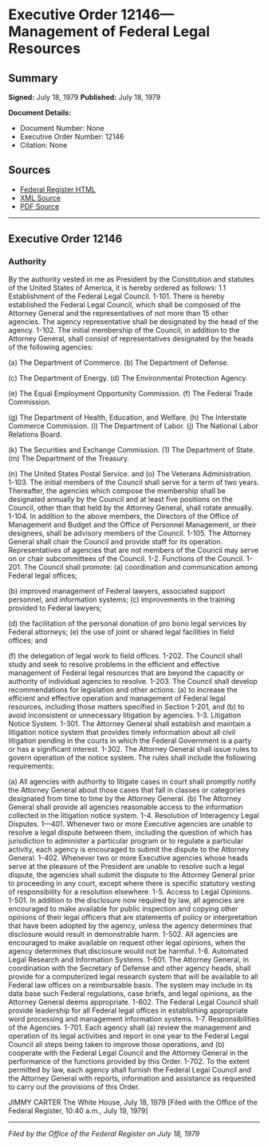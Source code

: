 # Executive Order 12146—Management of Federal Legal Resources

## Summary

**Signed:** July 18, 1979
**Published:** July 18, 1979

**Document Details:**
- Document Number: None
- Executive Order Number: 12146
- Citation: None

## Sources
- [Federal Register HTML](https://www.presidency.ucsb.edu/documents/executive-order-12146-management-federal-legal-resources)
- [XML Source](None)
- [PDF Source](None)

---

## Executive Order 12146

### Authority

By the authority vested in me as President by the Constitution and statutes of the United States of America, it is hereby ordered as follows:
1.1 Establishment of the Federal Legal Council.
1-101. There is hereby established the Federal Legal Council, which shall be composed of the Attorney General and the representatives of not more than 15 other agencies. The agency representative shall be designated by the head of the agency.
1-102. The initial membership of the Council, in addition to the Attorney General, shall consist of representatives designated by the heads of the following agencies:

(a) The Department of Commerce.
(b) The Department of Defense.

(c) The Department of Energy.
(d) The Environmental Protection Agency.

(e) The Equal Employment Opportunity Commission.
(f) The Federal Trade Commission.

(g) The Department of Health, Education, and Welfare.
(h) The Interstate Commerce Commission.
    (i) The Department of Labor.
(j) The National Labor Relations Board.

(k) The Securities and Exchange Commission.
    (1) The Department of State.
(m) The Department of the Treasury.

(n) The United States Postal Service. and
(o) The Veterans Administration. 1-103. The initial members of the Council shall serve for a term of two years. Thereafter, the agencies which compose the membership shall be designated annually by the Council and at least five positions on the Council, other than that held by the Attorney General, shall rotate annually.
1-104. In addition to the above members, the Directors of the Office of Management and Budget and the Office of Personnel Management, or their designees, shall be advisory members of the Council.
1-105. The Attorney General shall chair the Council and provide staff for its operation. Representatives of agencies that are not members of the Council may serve on or chair subcommittees of the Council.
1-2. Functions of the Council.
1-201. The Council shall promote: (a) coordination and communication among Federal legal offices;

(b) improved management of Federal lawyers, associated support personnel, and information systems;
(c) improvements in the training provided to Federal lawyers;

(d) the facilitation of the personal donation of pro bono legal services by Federal attorneys;
(e) the use of joint or shared legal facilities in field offices; and

(f) the delegation of legal work to field offices.
1-202. The Council shall study and seek to resolve problems in the efficient and effective management of Federal legal resources that are beyond the capacity or authority of individual agencies to resolve.
1-203. The Council shall develop recommendations for legislation and other actions: (a) to increase the efficient and effective operation and management of Federal legal resources, including those matters specified in Section 1-201, and (b) to avoid inconsistent or unnecessary litigation by agencies.
1-3. Litigation Notice System.
1-301. The Attorney General shall establish and maintain a litigation notice system that provides timely information about all civil litigation pending in the courts in which the Federal Government is a party or has a significant interest.
1-302. The Attorney General shall issue rules to govern operation of the notice system. The rules shall include the following requirements:

(a) All agencies with authority to litigate cases in court shall promptly notify the Attorney General about those cases that fall in classes or categories designated from time to time by the Attorney General.
(b) The Attorney General shall provide all agencies reasonable access to the information collected in the litigation notice system.
1-4. Resolution of Interagency Legal Disputes.
1—401. Whenever two or more Executive agencies are unable to resolve a legal dispute between them, including the question of which has jurisdiction to administer a particular program or to regulate a particular activity, each agency is encouraged to submit the dispute to the Attorney General.
1-402. Whenever two or more Executive agencies whose heads serve at the pleasure of the President are unable to resolve such a legal dispute, the agencies shall submit the dispute to the Attorney General prior to proceeding in any court, except where there is specific statutory vesting of responsibility for a resolution elsewhere.
1-5. Access to Legal Opinions.
1-501. In addition to the disclosure now required by law, all agencies are encouraged to make available for public inspection and copying other opinions of their legal officers that are statements of policy or interpretation that have been adopted by the agency, unless the agency determines that disclosure would result in demonstrable harm.
1-502. All agencies are encouraged to make available on request other legal opinions, when the agency determines that disclosure would not be harmful.
1-6. Automated Legal Research and Information Systems.
1-601. The Attorney General, in coordination with the Secretary of Defense and other agency heads, shall provide for a computerized legal research system that will be available to all Federal law offices on a reimbursable basis. The system may include in its data base such Federal regulations, case briefs, and legal opinions, as the Attorney General deems appropriate.
1-602. The Federal Legal Council shall provide leadership for all Federal legal offices in establishing appropriate word processing and management information systems.
1-7. Responsibilities of the Agencies.
1-701. Each agency shall (a) review the management and operation of its legal activities and report in one year to the Federal Legal Council all steps being taken to improve those operations, and (b) cooperate with the Federal Legal Council and the Attorney General in the performance of the functions provided by this Order.
1-702. To the extent permitted by law, each agency shall furnish the Federal Legal Council and the Attorney General with reports, information and assistance as requested to carry out the provisions of this Order.

JIMMY CARTER
The White House,
July 18, 1979
[Filed with the Office of the Federal Register, 10:40 a.m., July 19, 1979]

---

*Filed by the Office of the Federal Register on July 18, 1979*
